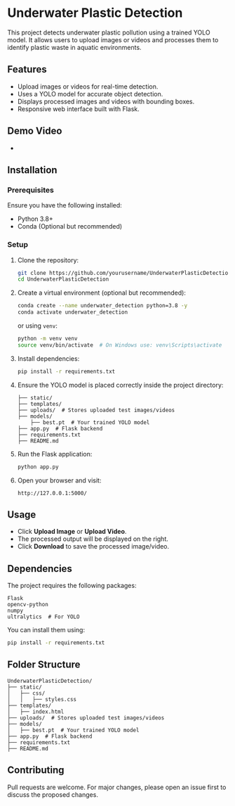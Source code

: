 # Underwater Plastic Detection

This project detects underwater plastic pollution using a trained YOLO model. It allows users to upload images or videos and processes them to identify plastic waste in aquatic environments.

## Features
- Upload images or videos for real-time detection.
- Uses a YOLO model for accurate object detection.
- Displays processed images and videos with bounding boxes.
- Responsive web interface built with Flask.

## Demo Video
- 

## Installation

### Prerequisites
Ensure you have the following installed:
- Python 3.8+
- Conda (Optional but recommended)

### Setup
1. Clone the repository:
   ```bash
   git clone https://github.com/yourusername/UnderwaterPlasticDetection.git
   cd UnderwaterPlasticDetection
   ```

2. Create a virtual environment (optional but recommended):
   ```bash
   conda create --name underwater_detection python=3.8 -y
   conda activate underwater_detection
   ```
   or using `venv`:
   ```bash
   python -m venv venv
   source venv/bin/activate  # On Windows use: venv\Scripts\activate
   ```

3. Install dependencies:
   ```bash
   pip install -r requirements.txt
   ```

4. Ensure the YOLO model is placed correctly inside the project directory:
   ```
   ├── static/
   ├── templates/
   ├── uploads/  # Stores uploaded test images/videos
   ├── models/
       ├── best.pt  # Your trained YOLO model
   ├── app.py  # Flask backend
   ├── requirements.txt
   ├── README.md
   ```

5. Run the Flask application:
   ```bash
   python app.py
   ```

6. Open your browser and visit:
   ```
   http://127.0.0.1:5000/
   ```

## Usage
- Click **Upload Image** or **Upload Video**.
- The processed output will be displayed on the right.
- Click **Download** to save the processed image/video.

## Dependencies
The project requires the following packages:
```
Flask
opencv-python
numpy
ultralytics  # For YOLO
```

You can install them using:
```bash
pip install -r requirements.txt
```

## Folder Structure
```
UnderwaterPlasticDetection/
├── static/
│   ├── css/
│   │   ├── styles.css
├── templates/
│   ├── index.html
├── uploads/  # Stores uploaded test images/videos
├── models/
│   ├── best.pt  # Your trained YOLO model
├── app.py  # Flask backend
├── requirements.txt
├── README.md
```

## Contributing
Pull requests are welcome. For major changes, please open an issue first to discuss the proposed changes.

